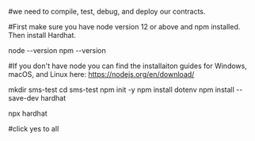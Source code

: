 #we need to compile, test, debug, and deploy our contracts.

#First make sure you have node version 12 or above and npm installed. Then install Hardhat.

node --version
npm --version

#If you don't have node you can find the installaiton guides for Windows, macOS, and Linux here:  https://nodejs.org/en/download/


mkdir sms-test
cd sms-test
npm init -y
npm install dotenv
npm install --save-dev hardhat

npx hardhat

#click yes to all

